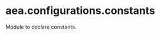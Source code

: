 <a id="aea.configurations.constants"></a>

# aea.configurations.constants

Module to declare constants.

